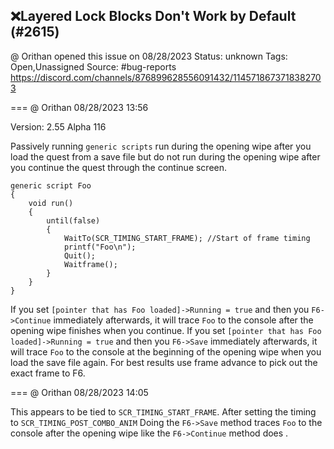 ## ❌Layered Lock Blocks Don't Work by Default (#2615)
@ Orithan opened this issue on 08/28/2023
Status: unknown
Tags: Open,Unassigned
Source: #bug-reports https://discord.com/channels/876899628556091432/1145718673718382703


=== @ Orithan 08/28/2023 13:56

Version: 2.55 Alpha 116

Passively running ``generic scripts`` run during the opening wipe after you load the quest from a save file but do not run during the opening wipe after you continue the quest through the continue screen.

```
generic script Foo
{
    void run()
    {
        until(false)
        {
            WaitTo(SCR_TIMING_START_FRAME); //Start of frame timing
            printf("Foo\n");
            Quit();
            Waitframe();
        }
    }
}
```
If you set ``[pointer that has Foo loaded]->Running = true`` and then you ``F6->Continue`` immediately afterwards, it will trace ``Foo`` to the console after the opening wipe finishes when you continue.
If you set ``[pointer that has Foo loaded]->Running = true`` and then you ``F6->Save`` immediately afterwards, it will trace ``Foo`` to the console at the beginning of the opening wipe when you load the save file again.
For best results use frame advance to pick out the exact frame to F6.

=== @ Orithan 08/28/2023 14:05

This appears to be tied to ``SCR_TIMING_START_FRAME``. After setting the timing to ``SCR_TIMING_POST_COMBO_ANIM`` Doing the ``F6->Save`` method traces ``Foo`` to the console after the opening wipe like the ``F6->Continue`` method does .
